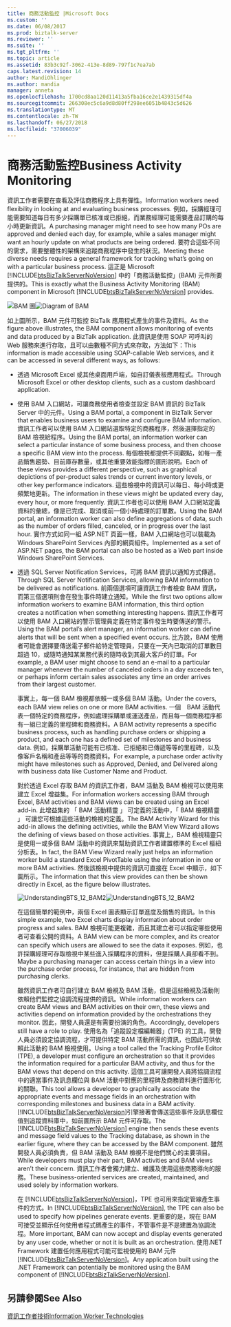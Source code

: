 ```yaml
---
title: 商務活動監控 |Microsoft Docs
ms.custom: ''
ms.date: 06/08/2017
ms.prod: biztalk-server
ms.reviewer: ''
ms.suite: ''
ms.tgt_pltfrm: ''
ms.topic: article
ms.assetid: 83b3c92f-3062-413e-8d89-797f1c7ea7ab
caps.latest.revision: 14
author: MandiOhlinger
ms.author: mandia
manager: anneta
ms.openlocfilehash: 1700cd8aa120d11413a5fba16ce2e1439315df4a
ms.sourcegitcommit: 266308ec5c6a9d8d80ff298ee6051b4843c5d626
ms.translationtype: MT
ms.contentlocale: zh-TW
ms.lasthandoff: 06/27/2018
ms.locfileid: "37006039"
---
```

# <a name="business-activity-monitoring"></a><span data-ttu-id="82130-102">商務活動監控</span><span class="sxs-lookup"><span data-stu-id="82130-102">Business Activity Monitoring</span></span>
<span data-ttu-id="82130-103">資訊工作者需要在查看及評估商務程序上具有彈性。</span><span class="sxs-lookup"><span data-stu-id="82130-103">Information workers need flexibility in looking at and evaluating business processes.</span></span> <span data-ttu-id="82130-104">例如，採購經理可能需要知道每日有多少採購單已核准或已拒絕，而業務經理可能需要產品訂購的每小時更新資訊。</span><span class="sxs-lookup"><span data-stu-id="82130-104">A purchasing manager might need to see how many POs are approved and denied each day, for example, while a sales manager might want an hourly update on what products are being ordered.</span></span> <span data-ttu-id="82130-105">要符合這些不同的需求，需要整體性的架構來追蹤商務程序中發生的狀況。</span><span class="sxs-lookup"><span data-stu-id="82130-105">Meeting these diverse needs requires a general framework for tracking what’s going on with a particular business process.</span></span> <span data-ttu-id="82130-106">這正是 Microsoft [!INCLUDE[btsBizTalkServerNoVersion](../includes/btsbiztalkservernoversion-md.md)] 中的「商務活動監控」(BAM) 元件所要提供的。</span><span class="sxs-lookup"><span data-stu-id="82130-106">This is exactly what the Business Activity Monitoring (BAM) component in Microsoft [!INCLUDE[btsBizTalkServerNoVersion](../includes/btsbiztalkservernoversion-md.md)] provides.</span></span>  
  
 <span data-ttu-id="82130-107">![BAM 圖](../core/media/bam-diagram.gif "bam_diagram")</span><span class="sxs-lookup"><span data-stu-id="82130-107">![Diagram of BAM](../core/media/bam-diagram.gif "bam_diagram")</span></span>  
  
 <span data-ttu-id="82130-108">如上圖所示，BAM 元件可監控 BizTalk 應用程式產生的事件及資料。</span><span class="sxs-lookup"><span data-stu-id="82130-108">As the figure above illustrates, the BAM component allows monitoring of events and data produced by a BizTalk application.</span></span> <span data-ttu-id="82130-109">此資訊是使用 SOAP 可呼叫的 Web 服務來進行存取，且可以由數種不同方式來存取，方法如下：</span><span class="sxs-lookup"><span data-stu-id="82130-109">This information is made accessible using SOAP-callable Web services, and it can be accessed in several different ways, as follows:</span></span>  
  
- <span data-ttu-id="82130-110">透過 Microsoft Excel 或其他桌面用戶端，如自訂儀表板應用程式。</span><span class="sxs-lookup"><span data-stu-id="82130-110">Through Microsoft Excel or other desktop clients, such as a custom dashboard application.</span></span>  
  
- <span data-ttu-id="82130-111">使用 BAM 入口網站，可讓商務使用者檢查並設定 BAM 資訊的 BizTalk Server 中的元件。</span><span class="sxs-lookup"><span data-stu-id="82130-111">Using a BAM portal, a component in BizTalk Server that enables business users to examine and configure BAM information.</span></span> <span data-ttu-id="82130-112">資訊工作者可以使用 BAM 入口網站選取特定的商務程序，然後選擇指定的 BAM 檢視給程序。</span><span class="sxs-lookup"><span data-stu-id="82130-112">Using the BAM portal, an information worker can select a particular instance of some business process, and then choose a specific BAM view into the process.</span></span> <span data-ttu-id="82130-113">每個檢視都提供不同觀點，如每一產品銷售趨勢、目前庫存數量，或其他重要效能指標的圖形說明。</span><span class="sxs-lookup"><span data-stu-id="82130-113">Each of these views provides a different perspective, such as graphical depictions of per-product sales trends or current inventory levels, or other key performance indicators.</span></span> <span data-ttu-id="82130-114">這些檢視中的資訊可以每日、每小時或更頻繁地更新。</span><span class="sxs-lookup"><span data-stu-id="82130-114">The information in these views might be updated every day, every hour, or more frequently.</span></span> <span data-ttu-id="82130-115">資訊工作者也可以使用 BAM 入口網站定義資料的彙總，像是已完成、取消或前一個小時處理的訂單數。</span><span class="sxs-lookup"><span data-stu-id="82130-115">Using the BAM portal, an information worker can also define aggregations of data, such as the number of orders filled, canceled, or in progress over the last hour.</span></span> <span data-ttu-id="82130-116">實作方式如同一組 ASP.NET 頁面一樣，BAM 入口網站也可以裝載為 Windows SharePoint Services 內部的網頁組件。</span><span class="sxs-lookup"><span data-stu-id="82130-116">Implemented as a set of ASP.NET pages, the BAM portal can also be hosted as a Web part inside Windows SharePoint Services.</span></span>  
  
- <span data-ttu-id="82130-117">透過 SQL Server Notification Services，可將 BAM 資訊以通知方式傳遞。</span><span class="sxs-lookup"><span data-stu-id="82130-117">Through SQL Server Notification Services, allowing BAM information to be delivered as notifications.</span></span> <span data-ttu-id="82130-118">前兩個選項可讓資訊工作者檢查 BAM 資訊，而第三個選項則會在發生事件時建立通知。</span><span class="sxs-lookup"><span data-stu-id="82130-118">While the first two options allow information workers to examine BAM information, this third option creates a notification when something interesting happens.</span></span> <span data-ttu-id="82130-119">資訊工作者可以使用 BAM 入口網站的警示管理員定義在特定事件發生時要傳送的警示。</span><span class="sxs-lookup"><span data-stu-id="82130-119">Using the BAM portal’s alert manager, an information worker can define alerts that will be sent when a specified event occurs.</span></span> <span data-ttu-id="82130-120">比方說，BAM 使用者可能會選擇要傳送電子郵件給特定管理員，只要在一天內已取消的訂單數目超過 10，或隨時通知某業務代表的隨時收到其最大客戶的訂單。</span><span class="sxs-lookup"><span data-stu-id="82130-120">For example, a BAM user might choose to send an e-mail to a particular manager whenever the number of canceled orders in a day exceeds ten, or perhaps inform certain sales associates any time an order arrives from their largest customer.</span></span>  
  
  <span data-ttu-id="82130-121">事實上，每一個 BAM 檢視都依賴一或多個 BAM 活動。</span><span class="sxs-lookup"><span data-stu-id="82130-121">Under the covers, each BAM view relies on one or more BAM activities.</span></span> <span data-ttu-id="82130-122">一個　BAM 活動代表一個特定的商務程序，例如處理採購單或運送產品，而且每一個商務程序都有一組已定義的里程碑和商務資料。</span><span class="sxs-lookup"><span data-stu-id="82130-122">A BAM activity represents a specific business process, such as handling purchase orders or shipping a product, and each one has a defined set of milestones and business data.</span></span> <span data-ttu-id="82130-123">例如，採購單活動可能有已核准、已拒絕和已傳遞等等的里程碑，以及像客戶名稱和產品等等的商務資料。</span><span class="sxs-lookup"><span data-stu-id="82130-123">For example, a purchase order activity might have milestones such as Approved, Denied, and Delivered along with business data like Customer Name and Product.</span></span>  
  
  <span data-ttu-id="82130-124">對於透過 Excel 存取 BAM 的資訊工作者，BAM 活動及 BAM 檢視可以使用來建立 Excel 增益集。</span><span class="sxs-lookup"><span data-stu-id="82130-124">For information workers accessing BAM through Excel, BAM activities and BAM views can be created using an Excel add-in.</span></span> <span data-ttu-id="82130-125">此增益集的 「 BAM 活動精靈 」 可定義的活動中，「 BAM 檢視精靈 」 可讓您可根據這些活動的檢視的定義。</span><span class="sxs-lookup"><span data-stu-id="82130-125">The BAM Activity Wizard for this add-in allows the defining activities, while the BAM View Wizard allows the defining of views based on those activities.</span></span> <span data-ttu-id="82130-126">事實上，BAM 檢視精靈只是使用一或多個 BAM 活動中的資訊來幫助資訊工作者建置標準的 Excel 樞紐分析表。</span><span class="sxs-lookup"><span data-stu-id="82130-126">In fact, the BAM View Wizard really just helps an information worker build a standard Excel PivotTable using the information in one or more BAM activities.</span></span> <span data-ttu-id="82130-127">然後該檢視中提供的資訊可直接在 Excel 中顯示，如下圖所示。</span><span class="sxs-lookup"><span data-stu-id="82130-127">The information that this view provides can then be shown directly in Excel, as the figure below illustrates.</span></span>  
  
  <span data-ttu-id="82130-128">![](../core/media/understandingbts-12-bam2.gif "UnderstandingBTS_12_BAM2")</span><span class="sxs-lookup"><span data-stu-id="82130-128">![](../core/media/understandingbts-12-bam2.gif "UnderstandingBTS_12_BAM2")</span></span>  
  
  <span data-ttu-id="82130-129">在這個簡單的範例中，兩個 Excel 圖表顯示訂單進度及銷售的資訊。</span><span class="sxs-lookup"><span data-stu-id="82130-129">In this simple example, two Excel charts display information about order progress and sales.</span></span> <span data-ttu-id="82130-130">BAM 檢視可能更複雜，而且其建立者可以指定哪些使用者可查看公開的資料。</span><span class="sxs-lookup"><span data-stu-id="82130-130">A BAM view can be more complex, and its creator can specify which users are allowed to see the data it exposes.</span></span> <span data-ttu-id="82130-131">例如，也許採購經理可存取檢視中某些進入採購程序的資料，但是採購人員卻看不到。</span><span class="sxs-lookup"><span data-stu-id="82130-131">Maybe a purchasing manager can access certain things in a view into the purchase order process, for instance, that are hidden from purchasing clerks.</span></span>  
  
  <span data-ttu-id="82130-132">雖然資訊工作者可自行建立 BAM 檢視及 BAM 活動，但是這些檢視及活動則依賴他們監控之協調流程提供的資訊。</span><span class="sxs-lookup"><span data-stu-id="82130-132">While information workers can create BAM views and BAM activities on their own, these views and activities depend on information provided by the orchestrations they monitor.</span></span> <span data-ttu-id="82130-133">因此，開發人員還是有需要扮演的角色。</span><span class="sxs-lookup"><span data-stu-id="82130-133">Accordingly, developers still have a role to play.</span></span> <span data-ttu-id="82130-134">使用名為「追蹤設定檔編輯器」(TPE) 的工具，開發人員必須設定協調流程，才可提供特定 BAM 活動所需的資訊，也因此可供依賴此活動的 BAM 檢視使用。</span><span class="sxs-lookup"><span data-stu-id="82130-134">Using a tool called the Tracking Profile Editor (TPE), a developer must configure an orchestration so that it provides the information required for a particular BAM activity, and thus for the BAM views that depend on this activity.</span></span> <span data-ttu-id="82130-135">這個工具可讓開發人員將協調流程中的適當事件及訊息欄位與 BAM 活動中對應的里程碑及商務資料進行圖形化的關聯。</span><span class="sxs-lookup"><span data-stu-id="82130-135">This tool allows a developer to graphically associate the appropriate events and message fields in an orchestration with corresponding milestones and business data in a BAM activity.</span></span> <span data-ttu-id="82130-136">[!INCLUDE[btsBizTalkServerNoVersion](../includes/btsbiztalkservernoversion-md.md)]引擎接著會傳送這些事件及訊息欄位值到追蹤資料庫中，如前圖所示 BAM 元件可存取。</span><span class="sxs-lookup"><span data-stu-id="82130-136">The [!INCLUDE[btsBizTalkServerNoVersion](../includes/btsbiztalkservernoversion-md.md)] engine then sends these events and message field values to the Tracking database, as shown in the earlier figure, where they can be accessed by the BAM component.</span></span> <span data-ttu-id="82130-137">雖然開發人員必須負責，但 BAM 活動及 BAM 檢視不是他們關心的主要項目。</span><span class="sxs-lookup"><span data-stu-id="82130-137">While developers must play their part, BAM activities and BAM views aren’t their concern.</span></span> <span data-ttu-id="82130-138">資訊工作者會獨力建立、維護及使用這些商務導向的服務。</span><span class="sxs-lookup"><span data-stu-id="82130-138">These business-oriented services are created, maintained, and used solely by information workers.</span></span>  
  
  <span data-ttu-id="82130-139">在  [!INCLUDE[btsBizTalkServerNoVersion](../includes/btsbiztalkservernoversion-md.md)]，TPE 也可用來指定管線產生事件的方式。</span><span class="sxs-lookup"><span data-stu-id="82130-139">In [!INCLUDE[btsBizTalkServerNoVersion](../includes/btsbiztalkservernoversion-md.md)], the TPE can also be used to specify how pipelines generate events.</span></span> <span data-ttu-id="82130-140">更重要的是，現在 BAM 可接受並顯示任何使用者程式碼產生的事件，不管事件是不是建置為協調流程。</span><span class="sxs-lookup"><span data-stu-id="82130-140">More important, BAM can now accept and display events generated by any user code, whether or not it is built as an orchestration.</span></span> <span data-ttu-id="82130-141">使用.NET Framework 建置任何應用程式可能可監視使用的 BAM 元件[!INCLUDE[btsBizTalkServerNoVersion](../includes/btsbiztalkservernoversion-md.md)]。</span><span class="sxs-lookup"><span data-stu-id="82130-141">Any application built using the .NET Framework can potentially be monitored using the BAM component of [!INCLUDE[btsBizTalkServerNoVersion](../includes/btsbiztalkservernoversion-md.md)].</span></span>  
  
## <a name="see-also"></a><span data-ttu-id="82130-142">另請參閱</span><span class="sxs-lookup"><span data-stu-id="82130-142">See Also</span></span>  
 [<span data-ttu-id="82130-143">資訊工作者技術</span><span class="sxs-lookup"><span data-stu-id="82130-143">Information Worker Technologies</span></span>](../core/information-worker-technologies.md)